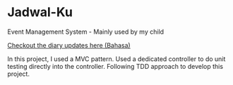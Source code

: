 # Jadwal-Ku

Event Management System - Mainly used by my child

[Checkout the diary updates here (Bahasa)](https://ksatriamuslim.com/category/jadwal-ku/)


In this project, I used a MVC pattern. Used a dedicated controller to do unit testing directly into 
the controller. Following TDD approach to develop this project.

